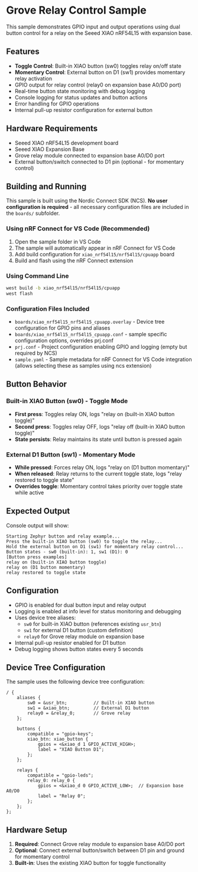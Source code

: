 # Grove Relay Control Sample

This sample demonstrates GPIO input and output operations using dual button control for a relay on the Seeed XIAO nRF54L15 with expansion base.

## Features

- **Toggle Control**: Built-in XIAO button (sw0) toggles relay on/off state
- **Momentary Control**: External button on D1 (sw1) provides momentary relay activation
- GPIO output for relay control (relay0 on expansion base A0/D0 port)
- Real-time button state monitoring with debug logging
- Console logging for status updates and button actions
- Error handling for GPIO operations
- Internal pull-up resistor configuration for external button

## Hardware Requirements

- Seeed XIAO nRF54L15 development board
- Seeed XIAO Expansion Base
- Grove relay module connected to expansion base A0/D0 port
- External button/switch connected to D1 pin (optional - for momentary control)

## Building and Running

This sample is built using the Nordic Connect SDK (NCS). **No user configuration is required** - all necessary configuration files are included in the `boards/` subfolder.

### Using nRF Connect for VS Code (Recommended)
1. Open the sample folder in VS Code
2. The sample will automatically appear in nRF Connect for VS Code
3. Add build configuration for `xiao_nrf54l15/nrf54l15/cpuapp` board
4. Build and flash using the nRF Connect extension

### Using Command Line
```bash
west build -b xiao_nrf54l15/nrf54l15/cpuapp
west flash
```

### Configuration Files Included
- `boards/xiao_nrf54l15_nrf54l15_cpuapp.overlay` - Device tree configuration for GPIO pins and aliases
- `boards/xiao_nrf54l15_nrf54l15_cpuapp.conf` - sample specific configuration options, overrides prj.conf
- `prj.conf` - Project configuration enabling GPIO and logging (empty but required by NCS)
- `sample.yaml` - Sample metadata for nRF Connect for VS Code integration (allows selecting these as samples using ncs extension)

## Button Behavior

### Built-in XIAO Button (sw0) - Toggle Mode
- **First press**: Toggles relay ON, logs "relay on (built-in XIAO button toggle)"
- **Second press**: Toggles relay OFF, logs "relay off (built-in XIAO button toggle)"
- **State persists**: Relay maintains its state until button is pressed again

### External D1 Button (sw1) - Momentary Mode  
- **While pressed**: Forces relay ON, logs "relay on (D1 button momentary)"
- **When released**: Relay returns to the current toggle state, logs "relay restored to toggle state"
- **Overrides toggle**: Momentary control takes priority over toggle state while active

## Expected Output

Console output will show:

```
Starting Zephyr button and relay example...
Press the built-in XIAO button (sw0) to toggle the relay...
Hold the external button on D1 (sw1) for momentary relay control...
Button states - sw0 (built-in): 1, sw1 (D1): 0
[Button press examples]
relay on (built-in XIAO button toggle)
relay on (D1 button momentary)
relay restored to toggle state
```

## Configuration

- GPIO is enabled for dual button input and relay output
- Logging is enabled at info level for status monitoring and debugging  
- Uses device tree aliases:
  - `sw0` for built-in XIAO button (references existing `usr_btn`)
  - `sw1` for external D1 button (custom definition)
  - `relay0` for Grove relay module on expansion base
- Internal pull-up resistor enabled for D1 button
- Debug logging shows button states every 5 seconds

## Device Tree Configuration

The sample uses the following device tree configuration:

```dts
/ {
    aliases {
        sw0 = &usr_btn;          // Built-in XIAO button
        sw1 = &xiao_btn;         // External D1 button  
        relay0 = &relay_0;       // Grove relay
    };

    buttons {
        compatible = "gpio-keys";
        xiao_btn: xiao_button {
            gpios = <&xiao_d 1 GPIO_ACTIVE_HIGH>;
            label = "XIAO Button D1";
        };
    };

    relays {
        compatible = "gpio-leds";
        relay_0: relay_0 {
            gpios = <&xiao_d 0 GPIO_ACTIVE_LOW>;  // Expansion base A0/D0
            label = "Relay 0";
        };
    };
};
```

## Hardware Setup

1. **Required**: Connect Grove relay module to expansion base A0/D0 port
2. **Optional**: Connect external button/switch between D1 pin and ground for momentary control
3. **Built-in**: Uses the existing XIAO button for toggle functionality